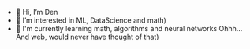 - 👋 Hi, I’m Den
- 👀 I’m interested in ML, DataScience and math)
- 🌱 I'm currently learning math, algorithms and neural networks
Ohhh... And web, would never have thought of that)


